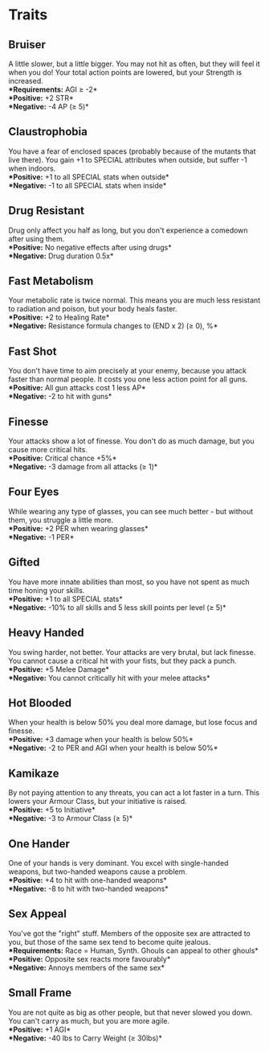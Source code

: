 # Traits

## Bruiser

A little slower, but a little bigger. You may not hit as often, but they will feel it when you do! Your total action points are lowered, but your Strength is increased.  
**\*Requirements:** AGI ≥ -2\*  
**\*Positive:** +2 STR\*  
**\*Negative:** -4 AP (≥ 5)\*

## Claustrophobia

You have a fear of enclosed spaces (probably because of the mutants that live there). You gain +1 to SPECIAL attributes when outside, but suffer -1 when indoors.  
**\*Positive:** +1 to all SPECIAL stats when outside\*  
**\*Negative:** -1 to all SPECIAL stats when inside\*

## Drug Resistant

Drug only affect you half as long, but you don't experience a comedown after using them.  
**\*Positive:** No negative effects after using drugs\*  
**\*Negative:** Drug duration 0.5x\*

## Fast Metabolism

Your metabolic rate is twice normal. This means you are much less resistant to radiation and poison, but your body heals faster.  
**\*Positive:** +2 to Healing Rate\*  
**\*Negative:** Resistance formula changes to (END x 2) (≥ 0), %\*

## Fast Shot

You don't have time to aim precisely at your enemy, because you attack faster than normal people. It costs you one less action point for all guns.  
**\*Positive:** All gun attacks cost 1 less AP\*  
**\*Negative:** -2 to hit with guns\*

## Finesse

Your attacks show a lot of finesse. You don't do as much damage, but you cause more critical hits.  
**\*Positive:** Critical chance +5%\*  
**\*Negative:** -3 damage from all attacks (≥ 1)\*

## Four Eyes

While wearing any type of glasses, you can see much better - but without them, you struggle a little more.  
**\*Positive:** +2 PER when wearing glasses\*  
**\*Negative:** -1 PER\*

## Gifted

You have more innate abilities than most, so you have not spent as much time honing your skills.  
**\*Positive:** +1 to all SPECIAL stats\*  
**\*Negative:** -10% to all skills and 5 less skill points per level (≥ 5)\*

## Heavy Handed

You swing harder, not better. Your attacks are very brutal, but lack finesse. You cannot cause a critical hit with your fists, but they pack a punch.  
**\*Positive:** +5 Melee Damage\*  
**\*Negative:** You cannot critically hit with your melee attacks\*

## Hot Blooded

When your health is below 50% you deal more damage, but lose focus and finesse.  
**\*Positive:** +3 damage when your health is below 50%\*  
**\*Negative:** -2 to PER and AGI when your health is below 50%\*

## Kamikaze

By not paying attention to any threats, you can act a lot faster in a turn. This lowers your Armour Class, but your initiative is raised.  
**\*Positive:** +5 to Initiative\*  
**\*Negative:** -3 to Armour Class (≥ 5)\*

## One Hander

One of your hands is very dominant. You excel with single-handed weapons, but two-handed weapons cause a problem.  
**\*Positive:** +4 to hit with one-handed weapons\*  
**\*Negative:** -8 to hit with two-handed weapons\*

## Sex Appeal

You've got the "right" stuff. Members of the opposite sex are attracted to you, but those of the same sex tend to become quite jealous.  
**\*Requirements:** Race = Human, Synth. Ghouls can appeal to other ghouls\*  
**\*Positive:** Opposite sex reacts more favourably\*  
**\*Negative:** Annoys members of the same sex\*

## Small Frame

You are not quite as big as other people, but that never slowed you down. You can't carry as much, but you are more agile.  
**\*Positive:** +1 AGI\*  
**\*Negative:** -40 lbs to Carry Weight (≥ 30lbs)\*
